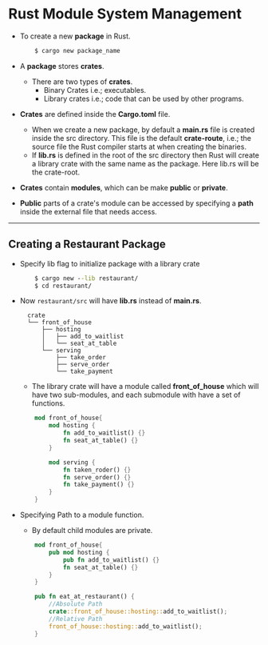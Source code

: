 # Rust Module System Management
* To create a new **package** in Rust.
        
    ```cmd
        $ cargo new package_name
    ```
* A **package** stores **crates**.
    * There are two types of **crates**. 
        * Binary Crates i.e.; executables.
        * Library crates i.e.; code that can be used by other programs.

* **Crates** are defined inside the **Cargo.toml** file. 
    * When we create a new package, by default a **main.rs** file is created inside the src directory. This file is the default **crate-route**, i.e.; the source file the Rust compiler starts at when creating the binaries.   
    * If **lib.rs** is defined in the root of the src directory then Rust will create a library crate with the same name as the package. Here lib.rs will be the crate-root.
    
* **Crates** contain **modules**, which can be make **public** or **private**.

* **Public** parts of a crate's module can be accessed by specifying a **path** inside the external file that needs access. 

* * *
## Creating a Restaurant Package

* Specify lib flag to initialize package with a library crate

    ```cmd
        $ cargo new --lib restaurant/
        $ cd restaurant/
    ```
* Now `restaurant/src` will have **lib.rs** instead of **main.rs**.

        crate
        └── front_of_house
            ├── hosting
            │   ├── add_to_waitlist
            │   └── seat_at_table
            └── serving
                ├── take_order
                ├── serve_order
                └── take_payment

    * The library crate will have a module called **front_of_house** which will have two sub-modules, and each submodule with have a set of functions.

    ```rust
        mod front_of_house{
            mod hosting {
                fn add_to_waitlist() {}
                fn seat_at_table() {}
            }

            mod serving {
                fn taken_roder() {}
                fn serve_order() {}
                fn take_payment() {}
            }
        }
    ```

* Specifying Path to a module function.
    * By default child modules are private.

    ```rust
        mod front_of_house{
            pub mod hosting {
                pub fn add_to_waitlist() {}
                fn seat_at_table() {}
            }
        }

        pub fn eat_at_restaurant() {
            //Absolute Path
            crate::front_of_house::hosting::add_to_waitlist();
            //Relative Path
            front_of_house::hosting::add_to_waitlist();
        }
    ```

